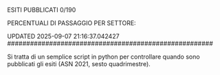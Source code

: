 ESITI PUBBLICATI 0/190 

PERCENTUALI DI PASSAGGIO PER SETTORE:

UPDATED 2025-09-07 21:16:37.042427
###################################################### 

Si tratta di un semplice script in python per controllare quando sono pubblicati gli esiti (ASN 2021, sesto quadrimestre).

